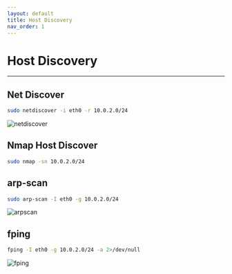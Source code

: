 ```yaml
---
layout: default
title: Host Discovery
nav_order: 1
---
```


# Host Discovery

---

## Net Discover

```bash
sudo netdiscover -i eth0 -r 10.0.2.0/24
```

![netdiscover](../../../assets/images/netdiscover.png)

## Nmap Host Discover

```bash
sudo nmap -sn 10.0.2.0/24
```

## arp-scan

```bash
sudo arp-scan -I eth0 -g 10.0.2.0/24
```

![arpscan](../../../assets/images/arpscan.png)

## fping

```bash
fping -I eth0 -g 10.0.2.0/24 -a 2>/dev/null
```

![fping](../../../assets/images/fping.png)
